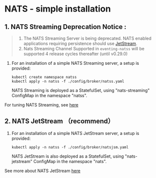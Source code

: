 # NATS - simple installation

## 1. NATS Streaming Deprecation Notice :
> 1. The NATS Streaming Server is being deprecated.
> NATS enabled applications requiring persistence should use [JetStream](https://docs.nats.io/jetstream/jetstream).
> 2. Nats Streaming Channel Supported in `eventing-natss` will be supported 4 release cycles thereafter (until v0.29.0)


1. For an installation of a simple NATS Streaming server, a setup is provided:

   ```shell
   kubectl create namespace natss
   kubectl apply -n natss -f ./config/broker/natss.yaml
   ```

   NATS Streaming is deployed as a StatefulSet, using "nats-streaming" ConfigMap
   in the namespace "natss".

For tuning NATS Streaming, see
[here](https://github.com/nats-io/nats-streaming-server#configuring)

## 2. NATS JetStream （recommend）

1. For an installation of a simple NATS JetStream server, a setup is provided:

   ```shell
   kubectl apply -n natss -f ./config/broker/natsjsm.yaml
   ```

   NATS JetStream is also deployed as a StatefulSet, using "nats-jetstream" ConfigMap
   in the namespace "nats".

See more about NATS JetStream [here](https://docs.nats.io/jetstream/jetstream)
